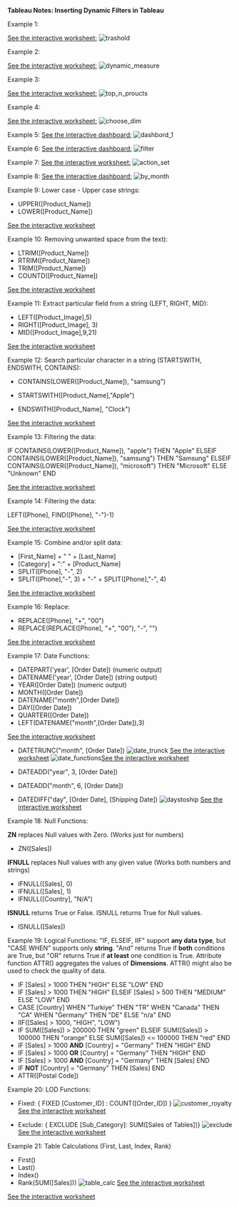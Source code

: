 **Tableau Notes: Inserting Dynamic Filters in Tableau**

Example 1:

[See the interactive worksheet:](https://public.tableau.com/views/Ayse_Dynamic_WorkSheet_1/InsertingDynamicTreshold?:language=en-US&:sid=&:redirect=auth&:display_count=n&:origin=viz_share_link)
![trashold](https://github.com/user-attachments/assets/27537487-b53a-49a2-8798-8bafacbc8cb7)

Example 2:

[See the interactive worksheet:](https://public.tableau.com/app/profile/ayse.gocer/viz/Ayse_Dynamic_WorkSheet/DynamicMeasures)
![dynamic_measure](https://github.com/user-attachments/assets/f3c65be8-8007-4c2a-8fb1-cee2d8aea254)

Example 3:

[See the interactive worksheet:](https://public.tableau.com/app/profile/ayse.gocer/viz/Ayse_Dynamic_WorkSheet_2/DynamicFilters)
![top_n_proucts](https://github.com/user-attachments/assets/3cac2852-ce8c-4586-902f-1197837a2986)

Example 4:

[See the interactive worksheet:](https://public.tableau.com/app/profile/ayse.gocer/viz/Ayse_Dynamic_WorkSheet_3/DynamicDimensions)
![choose_dim](https://github.com/user-attachments/assets/6e394154-fd1b-457c-9e19-ef254dab27fa)

Example 5:
[See the interactive dashboard:](https://public.tableau.com/app/profile/ayse.gocer/viz/Ayse_Dynamic_WorkSheet_4/Dashboard1?publish=yes)
![dashbord_1](https://github.com/user-attachments/assets/31a7e4aa-0d41-48ea-9c73-e21c5bd5d7ea)

Example 6:
[See the interactive dashboard:](https://public.tableau.com/app/profile/ayse.gocer/viz/Ayse_Dynamic_WorkSheet_5/Dashboard2?publish=yes)
![filter](https://github.com/user-attachments/assets/cb582d30-acb4-4a4c-a67b-669b6e53d365)

Example 7:
[See the interactive worksheet:](https://public.tableau.com/app/profile/ayse.gocer/viz/Ayse_Dynamic_WorkSheet_6/Sheet7?publish=yes)
![action_set](https://github.com/user-attachments/assets/08bfa68f-fb74-4a44-82ae-97630350bb6b)

Example 8:
[See the interactive dashboard:](https://public.tableau.com/app/profile/ayse.gocer/viz/Ayse_Dynamic_WorkSheet_7/Dashboard3?publish=yes)
![by_month](https://github.com/user-attachments/assets/c8a4e5df-2b39-4106-be9e-fe013fa35ed5)

Example 9: Lower case - Upper case strings:

 - UPPER([Product_Name]) 
 - LOWER([Product_Name])
   
[See the interactive worksheet](https://public.tableau.com/app/profile/ayse.gocer/viz/AyseGocer_dynamic_worksheet_8/LowerUpper?publish=yes)

Example 10: Removing unwanted space from the text):

- LTRIM([Product_Name])
- RTRIM([Product_Name])
- TRIM([Product_Name])
- COUNTD([Product_Name])

[See the interactive worksheet](https://public.tableau.com/app/profile/ayse.gocer/viz/AyseGocer_dynamic_worksheet_9/LTRIMRTRIMTRIM?publish=yes)

Example 11: Extract particular field from a string (LEFT, RIGHT, MID):

- LEFT([Product_Image],5)
- RIGHT([Product_Image], 3)
- MID([Product_Image],9,21)

[See the interactive worksheet](https://public.tableau.com/app/profile/ayse.gocer/viz/AyseGocer_dynamic_worksheet_10/LEFTRIGHTMID?publish=yes)

Example 12: Search particular character in a string (STARTSWITH, ENDSWITH, CONTAINS):

- CONTAINS(LOWER([Product_Name]), "samsung")

- STARTSWITH([Product_Name],"Apple")

- ENDSWITH([Product_Name], "Clock")

[See the interactive worksheet](https://public.tableau.com/app/profile/ayse.gocer/viz/AyseGocer_dynamic_worksheet_11/SEARCH?publish=yes)

Example 13: Filtering the data:

IF CONTAINS(LOWER([Product_Name]), "apple") THEN "Apple"
ELSEIF CONTAINS(LOWER([Product_Name]), "samsung") THEN "Samsung"
ELSEIF CONTAINS(LOWER([Product_Name]), "microsoft") THEN "Microsoft"
ELSE "Unknown"
END

[See the interactive worksheet](https://public.tableau.com/app/profile/ayse.gocer/viz/AyseGocer_dynamic_worksheet_12/FILTERINGDATA?publish=yes)

Example 14: Filtering the data:

LEFT([Phone], FIND([Phone], "-")-1)

[See the interactive worksheet](https://public.tableau.com/app/profile/ayse.gocer/viz/AyseGocer_dynamic_worksheet_13/FINDFINDNTH?publish=yes)

Example 15: Combine and/or split data:

- [First_Name] + " " + [Last_Name]
- [Category] + ":" + [Product_Name]
- SPLIT([Phone], "-", 2)
- SPLIT([Phone],"-", 3) + "-" + SPLIT([Phone],"-", 4)
  
[See the interactive worksheet](https://public.tableau.com/app/profile/ayse.gocer/viz/AyseGocer_dynamic_worksheet_14/SPLITCOMBINE?publish=yes)

Example 16: Replace:

- REPLACE([Phone], "+", "00")
- REPLACE(REPLACE([Phone], "+", "00"), "-", "")

[See the interactive worksheet](https://public.tableau.com/app/profile/ayse.gocer/viz/AyseGocer_dynamic_worksheet_15/REPLACE?publish=yes)

Example 17: Date Functions:

- DATEPART('year', [Order Date]) (numeric output)
- DATENAME('year', [Order Date]) (string output)
- YEAR([Order Date]) (numeric output)
- MONTH([Order Date])
- DATENAME("month",[Order Date])
- DAY([Order Date])
- QUARTER([Order Date])
- LEFT(DATENAME("month",[Order Date]),3)

[See the interactive worksheet](https://public.tableau.com/app/profile/ayse.gocer/viz/Ayse_Dynamic_WorkSheet_16/DATEFUNCTIONS?publish=yes)
- DATETRUNC("month", [Order Date])
![date_trunck](https://github.com/user-attachments/assets/671bb784-e3fc-41a2-b65a-8dd77535886d)
[See the interactive worksheet](https://public.tableau.com/app/profile/ayse.gocer/viz/Ayse_Dynamic_WorkSheet_18/DATETRUNC?publish=yes)
![date_functions](https://github.com/user-attachments/assets/b03da04e-b5fb-4936-b36a-f923c5e12ce0)[See the interactive worksheet](https://public.tableau.com/app/profile/ayse.gocer/viz/Ayse_Dynamic_WorkSheet_17/DATEFUNCTIONS?publish=yes)

- DATEADD("year", 3, [Order Date])
- DATEADD("month", 6, [Order Date])
- DATEDIFF("day", [Order Date], [Shipping Date])
![daystoship](https://github.com/user-attachments/assets/24f7cf7d-a5d8-4457-8d5f-582e67e48ef5)
[See the interactive worksheet](https://public.tableau.com/app/profile/ayse.gocer/viz/Ayse_Dynamic_WorkSheet_19/DATEADD?publish=yes)

Example 18: Null Functions:

**ZN** replaces Null values with Zero. (Works just for numbers)
- ZN([Sales])

**IFNULL** replaces Null values with any given value (Works both numbers and strings)
- IFNULL([Sales], 0)
- IFNULL([Sales], 1)
- IFNULL([Country], "N/A")

**ISNULL** returns True or False. ISNULL returns True for Null values.
- ISNULL([Sales])

Example 19: Logical Functions: "IF, ELSEIF, IIF" support **any data type**, but "CASE WHEN" supports only **string**. "And" returns True if **both** conditions are True, but "OR" returns True if **at least** one condition is True. Attribute function ATTR() aggregates the values of **Dimensions**. ATTR() might also be used to check the quality of data.

- IF [Sales] > 1000 THEN "HIGH" ELSE "LOW" END
- IF [Sales] > 1000 THEN "HIGH" ELSEIF [Sales] > 500 THEN "MEDIUM" ELSE "LOW" END
- CASE [Country] WHEN "Turkiye" THEN "TR" WHEN "Canada" THEN "CA" WHEN "Germany" THEN "DE" ELSE "n/a" END
- IIF([Sales] > 1000, "HIGH", "LOW")
- IF SUM([Sales]) > 200000 THEN "green" ELSEIF SUM([Sales]) > 100000 THEN "orange" ELSE SUM([Sales]) <= 100000 THEN "red" END
- IF [Sales] > 1000 **AND** [Country] = "Germany" THEN "HIGH" END
- IF [Sales] > 1000 **OR** [Country] = "Germany" THEN "HIGH" END
- IF [Sales] > 1000 **AND** [Country] = "Germany" THEN [Sales] END
- IF **NOT** [Country] = "Germany" THEN [Sales] END
- ATTR([Postal Code])

Example 20: LOD Functions:

- Fixed:
{ FIXED [Customer_ID] : COUNT([Order_ID]) }
![customer_royalty](https://github.com/user-attachments/assets/e8086383-1b4f-4536-841b-68f923a7691d)
[See the interactive worksheet](https://public.tableau.com/app/profile/ayse.gocer/viz/AyseGocer_dynamic_worksheet_20/HistogramCustomerLoyalty?publish=yes)

- Exclude:
{ EXCLUDE [Sub_Category]: SUM([Sales of Tables])}
![exclude](https://github.com/user-attachments/assets/07bb6105-74d3-449d-9bbc-9ca83cfeb67b)
[See the interactive worksheet](https://public.tableau.com/app/profile/ayse.gocer/viz/AyseGocer_dynamic_worksheet_21/ComparativeSalesAnalysisbyCategory?publish=yes)

Example 21: Table Calculations (First, Last, Index, Rank)

- First()
- Last()
- Index()
- Rank(SUM([Sales]))
![table_calc](https://github.com/user-attachments/assets/5e4697f6-94d7-46e9-9e6d-e51ae137c374)
[See the interactive worksheet](https://public.tableau.com/app/profile/ayse.gocer/viz/Ayse_Dynamic_WorkSheet_22/TableCalculations?publish=yes)

[See the interactive worksheet](https://public.tableau.com/app/profile/ayse.gocer/viz/Ayse_Dynamic_WorkSheet_23/TABLECALC_?publish=yes)
